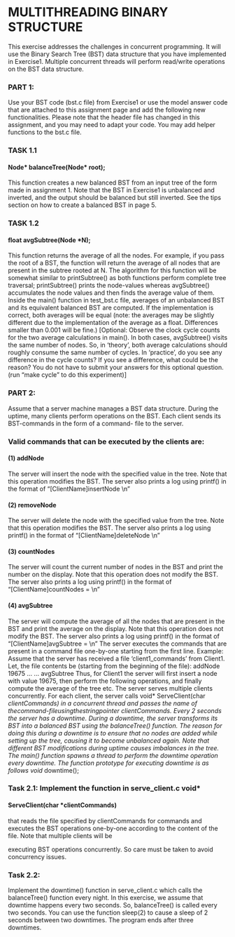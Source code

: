 # MULTITHREADING BINARY STRUCTURE


This exercise addresses the challenges in concurrent programming. It will use the Binary Search Tree (BST) data structure that you have implemented in Exercise1. Multiple concurrent threads will perform read/write operations on the BST data structure.

### PART 1: 
Use your BST code (bst.c file) from Exercise1 or use the model answer code that are attached to this assignment page and add the following new functionalities. Please note that the header file has changed in this assignment, and you may need to adapt your code. You may add helper functions to the bst.c file.

### TASK 1.1
#### Node* balanceTree(Node* root);

This function creates a new balanced BST from an input tree of the form made in assignment 1. Note that the BST in Exercise1 is unbalanced and inverted, and the output should be balanced but still inverted. See the tips section on how to create a balanced BST in page 5.

### TASK 1.2
#### float avgSubtree(Node *N);

This function returns the average of all the nodes. For example, if you pass the root of a BST, the function will return the average of all nodes that are present in the subtree rooted at N. The algorithm for this function will be somewhat similar to printSubtree() as both functions perform complete tree traversal; printSubtree() prints the node-values whereas avgSubtree() accumulates the node values and then finds the average value of them.
Inside the main() function in test_bst.c file, averages of an unbalanced BST and its equivalent balanced BST are computed. If the implementation is correct, both averages will be equal (note: the averages may be slightly different due to the implementation of the average as a float. Differences smaller than 0.001 will be fine.)
[Optional: Observe the clock cycle counts for the two average calculations in main(). In both cases, avgSubtree() visits the same number of nodes. So, in ‘theory’, both average calculations should roughly consume the same number of cycles. In ‘practice’, do you see any difference in the cycle counts? If you see a difference, what could be the reason? You do not have to submit your answers for this optional question. (run “make cycle” to do this experiment)]

### PART 2:

Assume that a server machine manages a BST data structure. During the uptime, many clients perform operations on the BST. Each client sends its BST-commands in the form of a command- file to the server.

### Valid commands that can be executed by the clients are:
#### (1) addNode <some unsigned int value>

The server will insert the node with the specified value in the tree. Note that this operation
modifies the BST.
The server also prints a log using printf() in the format of
“[ClientName]insertNode <SomeNumber>\n”

#### (2) removeNode <some unsigned int value>

The server will delete the node with the specified value from the tree. Note that this operation modifies the BST.
The server also prints a log using printf() in the format of
“[ClientName]deleteNode <SomeNumber>\n”

#### (3) countNodes
The server will count the current number of nodes in the BST and print the number on the display. Note that this operation does not modify the BST.
The server also prints a log using printf() in the format of “[ClientName]countNodes = <SomeNumber>\n”

#### (4) avgSubtree

The server will compute the average of all the nodes that are present in the BST and print
the average on the display. Note that this operation does not modify the BST.
The server also prints a log using printf() in the format of “[ClientName]avgSubtree = <SomeNumber>\n”
The server executes the commands that are present in a command file one-by-one starting from the first line.
Example: Assume that the server has received a file ‘client1_commands’ from Client1. Let, the file contents be (starting from the beginning of the file):
addNode 19675 ... ...
avgSubtree
Thus, for Client1 the server will first insert a node with value 19675, then perform the
following operations, and finally compute the average of the tree etc. The server serves multiple clients concurrently. For each client, the server calls void* ServeClient(char *clientCommands) in a concurrent thread and passes the name of thecommand-fileusingthestringpointer clientCommands.
Every 2 seconds the server has a downtime. During a downtime, the server transforms its BST into a balanced BST using the balanceTree() function. The reason for doing this during a downtime is to ensure that no nodes are added while setting up the tree, causing it to become unbalanced again. Note that different BST modifications during uptime causes imbalances in the tree. The main() function spawns a thread to perform the downtime operation every downtime.
The function prototype for executing downtime is as follows
void* downtime(); 

### Task 2.1: Implement the function in serve_client.c void* 
#### ServeClient(char *clientCommands)
that reads the file specified by clientCommands for commands and executes the BST operations one-by-one according to the content of the file. Note that multiple clients will be

executing BST operations concurrently. So care must be taken to avoid concurrency issues.

### Task 2.2:

Implement the downtime() function in serve_client.c which calls the balanceTree() function every night. In this exercise, we assume that downtime happens every two seconds. So, balanceTree() is called every two seconds. You can use the function sleep(2) to cause a sleep of 2 seconds between two downtimes.
The program ends after three downtimes.